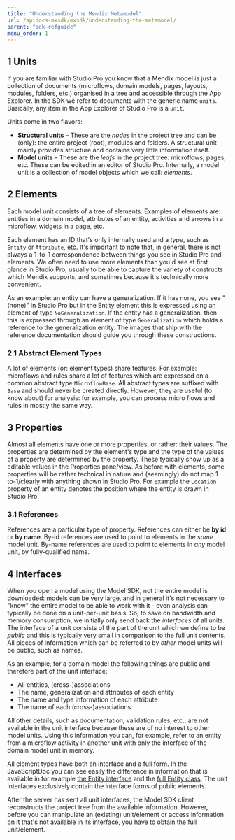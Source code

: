 ```yaml
---
title: "Understanding the Mendix Metamodel"
url: /apidocs-mxsdk/mxsdk/understanding-the-metamodel/
parent: "sdk-refguide"
menu_order: 1
---
```


## 1 Units

If you are familiar with Studio Pro you know that a Mendix model is just a collection of documents (microflows, domain models, pages, layouts, modules, folders, etc.) organised in a tree and accessible through the App Explorer. In the SDK we refer to documents with the generic name `units`. Basically, any item in the App Explorer of Studio Pro is a `unit`.

Units come in two flavors:

* **Structural units** – These are the _nodes_ in the project tree and can be (only): the entire project (root), modules and folders. A structural unit mainly provides structure and contains very little information itself.
* **Model units** – These are the _leafs_ in the project tree: microflows, pages, etc. These can be edited in an editor of Studio Pro. Internally, a model unit is a collection of model objects which we call: _elements_.

## 2 Elements

Each model unit consists of a tree of elements. Examples of elements are: entities in a domain model, attributes of an entity, activities and arrows in a microflow, widgets in a page, etc.

Each element has an ID that's only internally used and a _type_, such as `Entity` or `Attribute`, etc. It's important to note that, in general, there is not always a 1-to-1 correspondence between things you see in Studio Pro and elements. We often need to use more elements than you'd see at first glance in Studio Pro, usually to be able to capture the variety of constructs which Mendix supports, and sometimes because it's technically more convenient.

As an example: an entity can have a generalization. If it has none, you see "(none)" in Studio Pro but in the Entity element this is expressed using an element of type `NoGeneralization`. If the entity has a generalization, then this is expressed through an element of type `Generalization` which holds a reference to the generalization entity. The images that ship with the reference documentation should guide you through these constructions.

### 2.1 Abstract Element Types

A lot of elements (or: element types) share features. For example: microflows and rules share a lot of features which are expressed on a common abstract type `MicroflowBase`. All abstract types are suffixed with `Base` and should never be created directly. However, they are useful (to know about) for analysis: for example, you can process micro flows and rules in mostly the same way.

## 3 Properties

Almost all elements have one or more properties, or rather: their values. The properties are determined by the element's type and the type of the values of a property are determined by the property. These typically show up as a editable values in the Properties pane/view. As before with elements, some properties will be rather technical in nature and (seemingly) do not map 1-to-1/clearly with anything shown in Studio Pro. For example the `Location` property of an entity denotes the position where the entity is drawn in Studio Pro.

### 3.1 References

References are a particular type of property. References can either be **by id** or **by name**. By-id references are used to point to elements in the _same_ model unit. By-name references are used to point to elements in _any_ model unit, by fully-qualified name.

## 4 Interfaces

When you open a model using the Model SDK, not the entire model is downloaded: models can be very large, and in general it's not necessary to "know" the entire model to be able to work with it - even analysis can typically be done on a unit-per-unit basis. So, to save on bandwidth and memory consumption, we initially only send back the _interfaces_ of all units. The interface of a unit consists of the part of the unit which we define to be _public_ and this is typically very small in comparison to the full unit contents. All pieces of information which can be referred to by _other_ model units will be public, such as names.

As an example, for a domain model the following things are public and therefore part of the unit interface:

* All entities, (cross-)associations
* The name, generalization and attributes of each entity
* The name and type information of each attribute
* The name of each (cross-)associations

All other details, such as documentation, validation rules, etc., are not available in the unit interface because these are of no interest to other model units. Using this information you can, for example, refer to an entity from a microflow activity in another unit with only the interface of the domain model unit in memory.

All element types have both an interface and a full form. In the JavaScriptDoc you can see easily the difference in information that is available in for example [the Entity interface](https://apidocs.rnd.mendix.com/modelsdk/latest/interfaces/domainmodels.ientity.html) and the [full Entity class](https://apidocs.rnd.mendix.com/modelsdk/latest/classes/domainmodels.entity.html). The unit interfaces exclusively contain the interface forms of public elements.

After the server has sent all unit interfaces, the Model SDK client reconstructs the project tree from the available information. However, before you can manipulate an (existing) unit/element or access information on it that's not available in its interface, you have to obtain the full unit/element. 
